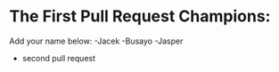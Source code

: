 # The First Pull Request Champions:

Add your name below:
-Jacek
-Busayo
-Jasper
- second pull request
